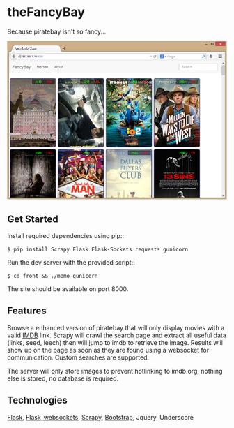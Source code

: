 theFancyBay
===========
Because piratebay isn't so fancy...

![fancyBay](https://raw.githubusercontent.com/emilecaron/theFancyBay/master/fancyBay.png)

Get Started
-----------
Install required dependencies using pip::

    $ pip install Scrapy Flask Flask-Sockets requests gunicorn
  
Run the dev server with the provided script::
    
    $ cd front && ./memo_gunicorn
    
The site should be available on port 8000. 


Features
-----------
Browse a enhanced version of piratebay that will only display movies with a valid [IMDB](http://imdb.org) link. Scrapy will crawl the search page and extract all useful data (links, seed, leech) then will jump to imdb to retrieve the image. Results will show up on the page as soon as they are found using a websocket for communication. Custom searches are supported.

The server will only store images to prevent hotlinking to imdb.org, nothing else is stored, no database is required.


Technologies
-----------
[Flask](http://flask.readthedocs.org/en/latest/), 
[Flask_websockets](https://github.com/kennethreitz/flask-sockets), 
[Scrapy](http://scrapy.org/), 
[Bootstrap](http://getbootstrap.com/),
Jquery,
Underscore 


